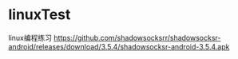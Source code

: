 # linuxTest
linux编程练习
https://github.com/shadowsocksrr/shadowsocksr-android/releases/download/3.5.4/shadowsocksr-android-3.5.4.apk
